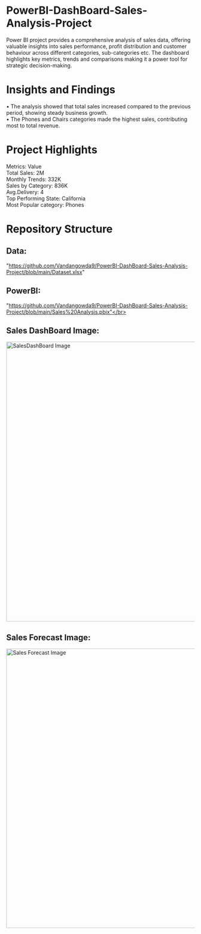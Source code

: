 # PowerBI-DashBoard-Sales-Analysis-Project
Power BI project provides a comprehensive analysis of sales data, offering valuable insights into sales performance, profit distribution and customer behaviour across different categories, sub-categories etc. The  dashboard highlights key metrics, trends and comparisons making it a power tool for strategic decision-making.  

# Insights and Findings
•	The analysis showed that total sales increased compared to the previous period, showing steady business growth. </br>
•	The Phones and Chairs categories made the highest sales, contributing most to total revenue. 

# Project Highlights
Metrics: Value </br>
Total Sales: 2M </br>
Monthly Trends: 332K </br>
Sales by Category: 836K </br>
Avg.Delivery: 4 </br>
Top Performing State: California </br>
Most Popular category: Phones </br>

# Repository Structure
## Data:
"https://github.com/Vandangowda9/PowerBI-DashBoard-Sales-Analysis-Project/blob/main/Dataset.xlsx"
## PowerBI: 
"https://github.com/Vandangowda9/PowerBI-DashBoard-Sales-Analysis-Project/blob/main/Sales%20Analysis.pbix"</br>
## Sales DashBoard Image:
<img width="1327" height="745" alt="SalesDashBoard Image" src="https://github.com/user-attachments/assets/c2e5eb31-27d3-42d7-8438-eb45080b87ea" /></br>
## Sales Forecast Image:
<img width="1326" height="744" alt="Sales Forecast Image" src="https://github.com/user-attachments/assets/8cb8c749-0360-4c5a-80ae-6588cd8e4513" />


